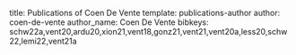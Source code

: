 title: Publications of Coen De Vente
template: publications-author
author: coen-de-vente
author_name: Coen De Vente
bibkeys: schw22a,vent20,ardu20,xion21,vent18,gonz21,vent21,vent20a,less20,schw22,lemi22,vent21a